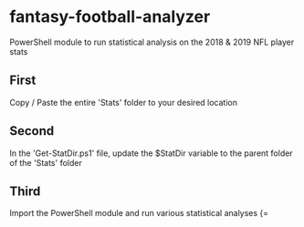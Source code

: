 # fantasy-football-analyzer
PowerShell module to run statistical analysis on the 2018 &amp; 2019 NFL player stats

First
---
Copy / Paste the entire 'Stats' folder to your desired location

Second
---
In the 'Get-StatDir.ps1' file, update the $StatDir variable to the parent folder of the 'Stats' folder

Third
---
Import the PowerShell module and run various statistical analyses
{=
